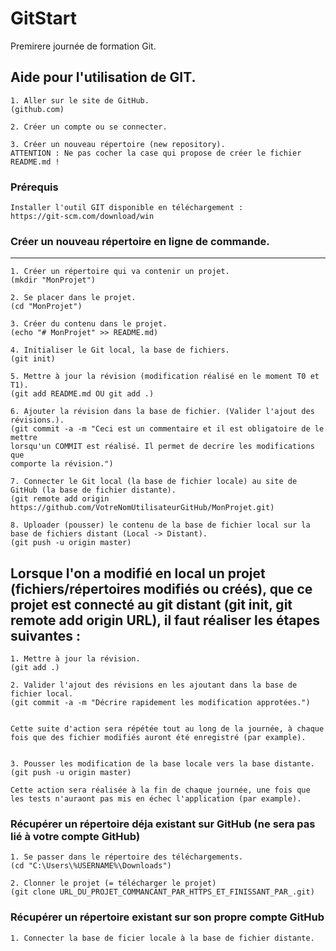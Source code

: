 # GitStart

Premirere journée de formation Git.

## Aide pour l'utilisation de GIT.

	1. Aller sur le site de GitHub.
	(github.com)

	2. Créer un compte ou se connecter.

	3. Créer un nouveau répertoire (new repository).
	ATTENTION : Ne pas cocher la case qui propose de créer le fichier README.md !

### Prérequis

	Installer l'outil GIT disponible en téléchargement :
	https://git-scm.com/download/win

### Créer un nouveau répertoire en ligne de commande.
--------------------------------------------------------------------
	
	1. Créer un répertoire qui va contenir un projet.
	(mkdir "MonProjet")

	2. Se placer dans le projet.
	(cd "MonProjet")

	3. Créer du contenu dans le projet.
	(echo "# MonProjet" >> README.md)

	4. Initialiser le Git local, la base de fichiers.
	(git init)

	5. Mettre à jour la révision (modification réalisé en le moment T0 et T1).
	(git add README.md OU git add .)

	6. Ajouter la révision dans la base de fichier. (Valider l'ajout des révisions.).
	(git commit -a -m "Ceci est un commentaire et il est obligatoire de le mettre 
	lorsqu'un COMMIT est réalisé. Il permet de decrire les modifications que 
	comporte la révision.")

	7. Connecter le Git local (la base de fichier locale) au site de GitHub (la base de fichier distante).
	(git remote add origin https://github.com/VotreNomUtilisateurGitHub/MonProjet.git)

	8. Uploader (pousser) le contenu de la base de fichier local sur la base de fichiers distant (Local -> Distant).
	(git push -u origin master)
	
Lorsque l'on a modifié en local un projet (fichiers/répertoires modifiés ou créés), que ce projet est connecté au git distant (git init, git remote add origin URL), il faut réaliser les étapes suivantes :
--------------------------------------------------------------------
	1. Mettre à jour la révision.
	(git add .)
	
	2. Valider l'ajout des révisions en les ajoutant dans la base de fichier local.
	(git commit -a -m "Décrire rapidement les modification approtées.")


	Cette suite d'action sera répétée tout au long de la journée, à chaque fois que des fichier modifiés auront été enregistré (par example).


	3. Pousser les modification de la base locale vers la base distante.
	(git push -u origin master)
	
	Cette action sera réalisée à la fin de chaque journée, une fois que les tests n'auraont pas mis en échec l'application (par example).

### Récupérer un répertoire déja existant sur GitHub (ne sera pas lié à votre compte GitHub)

	1. Se passer dans le répertoire des téléchargements.
	(cd "C:\Users\%USERNAME%\Downloads")
	
	2. Clonner le projet (= télécharger le projet)
	(git clone URL_DU_PROJET_COMMANCANT_PAR_HTTPS_ET_FINISSANT_PAR_.git)

### Récupérer un répertoire existant sur son propre compte GitHub
	
	1. Connecter la base de ficier locale à la base de fichier distante.
	
